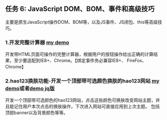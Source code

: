 ## 任务 6: JavaScript DOM、BOM、事件和高级技巧
主要是原生JavaScript操作DOM、BOM等，以及JS事件、JS闭包、this等高级技巧。
### 1.开发完整计算器 [my demo](https://kangbiying.github.io/jikestudy/test6/test61/index.html)
开发带HTML页面可操作的完整计算器，根据用户的按钮操作给出正确的计算结果，至少要适配到IE8+、Chrome。【绑定事件务必兼容IE8+、 FireFox、Chrome】

### 2.hao123换肤功能-开发一个顶部带可选颜色换肤的hao123网站 [my demo](https://kangbiying.github.io/jikestudy/test6/test62)或者[demo jq版](https://kangbiying.github.io/jikestudy/test6/test62jq)
开发一个顶部带可选颜色的hao123网站，点击这些颜色可换肤改变网站主题，并且能记住用户本次点击的换肤操作，下次进入网站可直接应用到上次主题。
包括顶部banner以及背景颜色等等。

